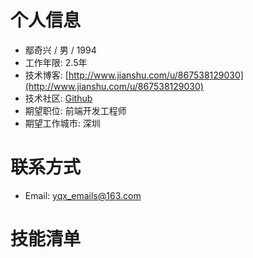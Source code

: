 # 个人信息 #

* 鄢奇兴 / 男 / 1994
* 工作年限: 2.5年
* 技术博客: [http://www.jianshu.com/u/867538129030](http://www.jianshu.com/u/867538129030)
* 技术社区: [Github](https://github.com/webproblem)
* 期望职位: 前端开发工程师
* 期望工作城市: 深圳

# 联系方式 #

* Email: [yqx_emails@163.com](mailto:yqx_emails@163.com)

# 技能清单 #
